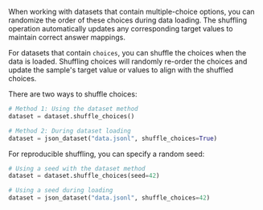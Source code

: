 

When working with datasets that contain multiple-choice options, you can randomize the order of these choices during data loading. The shuffling operation automatically updates any corresponding target values to maintain correct answer mappings.

For datasets that contain `choices`, you can shuffle the choices when the data is loaded. Shuffling choices will randomly re-order the choices and update the sample's target value or values to align with the shuffled choices.

There are two ways to shuffle choices:

```python
# Method 1: Using the dataset method
dataset = dataset.shuffle_choices()

# Method 2: During dataset loading
dataset = json_dataset("data.jsonl", shuffle_choices=True)
```

For reproducible shuffling, you can specify a random seed:

```python
# Using a seed with the dataset method
dataset = dataset.shuffle_choices(seed=42)

# Using a seed during loading
dataset = json_dataset("data.jsonl", shuffle_choices=42)
```
